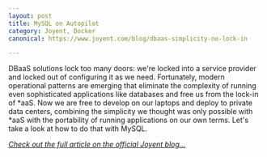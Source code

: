 ```yaml
---
layout: post
title: MySQL on Autopilot
category: Joyent, Docker
canonical: https://www.joyent.com/blog/dbaas-simplicity-no-lock-in

---
```


DBaaS solutions lock too many doors: we're locked into a service provider and locked out of configuring it as we need. Fortunately, modern operational patterns are emerging that eliminate the complexity of running even sophisticated applications like databases and free us from the lock-in of \*aaS. Now we are free to develop on our laptops and deploy to private data centers, combining the simplicity we thought was only possible with \*aaS with the portability of running applications on our own terms. Let's take a look at how to do that with MySQL.

*[Check out the full article on the official Joyent blog...](https://www.joyent.com/blog/dbaas-simplicity-no-lock-in)*
